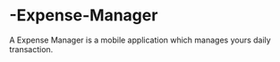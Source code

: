 # -Expense-Manager
A Expense Manager is a mobile application which manages yours  daily transaction.
